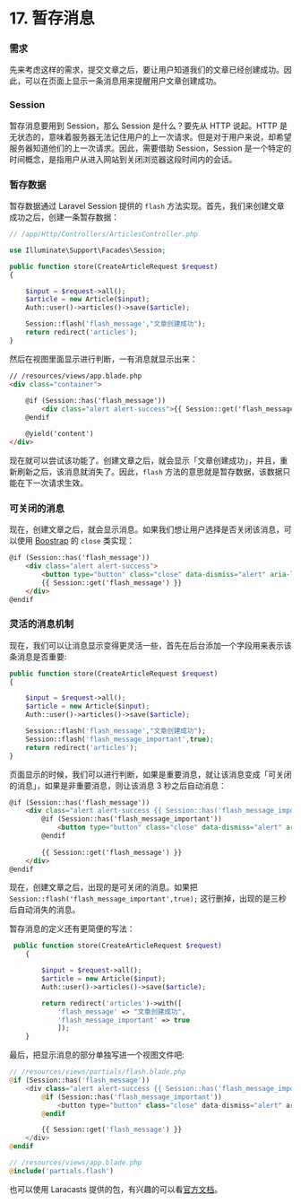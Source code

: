 # 17. 暂存消息


### 需求

先来考虑这样的需求，提交文章之后，要让用户知道我们的文章已经创建成功。因此，可以在页面上显示一条消息用来提醒用户文章创建成功。

### Session

暂存消息要用到 Session，那么 Session 是什么？要先从 HTTP 说起。HTTP 是无状态的，意味着服务器无法记住用户的上一次请求。但是对于用户来说，却希望服务器知道他们的上一次请求。因此，需要借助 Session，Session 是一个特定的时间概念，是指用户从进入网站到关闭浏览器这段时间内的会话。

### 暂存数据

暂存数据通过 Laravel Session 提供的 `flash` 方法实现。首先，我们来创建文章成功之后，创建一条暂存数据：

```php
// /app/Http/Controllers/ArticlesController.php

use Illuminate\Support\Facades\Session;

public function store(CreateArticleRequest $request)
{	

	$input = $request->all();  
	$article = new Article($input);
	Auth::user()->articles()->save($article);

	Session::flash('flash_message',"文章创建成功");
	return redirect('articles');
}
```

然后在视图里面显示进行判断，一有消息就显示出来：

```html
// /resources/views/app.blade.php
<div class="container">
		
	@if (Session::has('flash_message'))
		<div class="alert alert-success">{{ Session::get('flash_message') }}</div>
	@endif

	@yield('content')
</div>
```

现在就可以尝试该功能了。创建文章之后，就会显示「文章创建成功」，并且，重新刷新之后，该消息就消失了。因此，`flash` 方法的意思就是暂存数据，该数据只能在下一次请求生效。

### 可关闭的消息

现在，创建文章之后，就会显示消息。如果我们想让用户选择是否关闭该消息，可以使用 [Boostrap](http://v3.bootcss.com/components/#alerts-dismissible) 的 `close` 类实现：

```html
@if (Session::has('flash_message'))
	<div class="alert alert-success">
		<button type="button" class="close" data-dismiss="alert" aria-label="Close"><span aria-hidden="true">&times;</span></button>
		{{ Session::get('flash_message') }}
	</div>
@endif
```

### 灵活的消息机制

现在，我们可以让消息显示变得更灵活一些，首先在后台添加一个字段用来表示该条消息是否重要:

```php
public function store(CreateArticleRequest $request)
{	

	$input = $request->all();  
	$article = new Article($input);
	Auth::user()->articles()->save($article);

	Session::flash('flash_message',"文章创建成功");
	Session::flash('flash_message_important',true);
	return redirect('articles');
}
```

页面显示的时候，我们可以进行判断，如果是重要消息，就让该消息变成「可关闭的消息」，如果是非重要消息，则让该消息 3 秒之后自动消息：

```html
@if (Session::has('flash_message'))
	<div class="alert alert-success {{ Session::has('flash_message_important') ? 'alert-important' : ''}}">
		@if (Session::has('flash_message_important'))
			<button type="button" class="close" data-dismiss="alert" aria-label="Close"><span aria-hidden="true">&times;</span></button>
		@endif
		
		{{ Session::get('flash_message') }}
	</div>
@endif
```

现在，创建文章之后，出现的是可关闭的消息。如果把 `Session::flash('flash_message_important',true);` 这行删掉，出现的是三秒后自动消失的消息。

暂存消息的定义还有更简便的写法：

```php
 public function store(CreateArticleRequest $request)
    {	

    	$input = $request->all();  
    	$article = new Article($input);
    	Auth::user()->articles()->save($article);

    	return redirect('articles')->with([
    		'flash_message' => "文章创建成功",
    		'flash_message_important' => true
    		]);
    }
```

最后，把显示消息的部分单独写进一个视图文件吧:

```php
// /resources/views/partials/flash.blade.php
@if (Session::has('flash_message'))
	<div class="alert alert-success {{ Session::has('flash_message_important') ? 'alert-important' : ''}}">
		@if (Session::has('flash_message_important'))
			<button type="button" class="close" data-dismiss="alert" aria-label="Close"><span aria-hidden="true">&times;</span></button>
		@endif

		{{ Session::get('flash_message') }}
	</div>
@endif

// /resources/views/app.blade.php
@include('partials.flash')
```

也可以使用 Laracasts 提供的包，有兴趣的可以看[官方文档](https://github.com/laracasts/flash)。